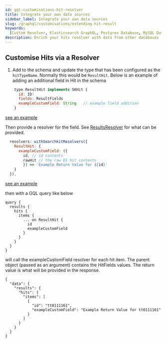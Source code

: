```yaml
---
id: gql-customisations-hit-resolver
title: Integrate your own data sources
sidebar_label: Integrate your own data sources
slug: /graphql/customisations/extending-hit-result
keywords:
  [Custom Resolver, Elasticsearch GraphQL, Postgres Database, MySQL Database]
description: Enrich your hits resolver with data from other databases
---
```


## Customise Hits via a Resolver

1. Add to the schema and update the type that has been configured as the `hitTypeName`. Normally this would be `ResultHit`. Below is an example of adding an additional field in Hit in the schema

```javascript
    type ResultHit implements SKHit {
      id: ID!
      fields: ResultFields
      exampleCustomField: String   // example field addition
    }
```

[see an example](https://github.com/searchkit/searchkit/blob/next/examples/next/pages/api/graphql.js#L79)

Then provide a resolver for the field. See [ResultsResolver](https://github.com/beepsoft/searchkit/blob/next/packages/searchkit-schema/src/resolvers/HitsResolver.ts#L44) for what can be provided.

```javascript
  resolvers: withSearchkitResolvers({
    ResultHit: {
      exampleCustomField: ({
        id, // id contents
        rawHit // the raw ES hit contents
        }) => `Example Return Value for ${id}`
    }
  }),
```

[see an example](https://github.com/searchkit/searchkit/blob/next/examples/next/pages/api/graphql.js#L96)

then with a GQL query like below

```gql
query {
  results {
    hits {
      items {
        ... on ResultHit {
          id
          exampleCustomField
        }
      }
    }
  }
}
```

will call the exampleCustomField resolver for each hit item. The parent object (passed as an argument) contains the HitFields values. The return value is what will be provided in the response.

```
{
  "data": {
    "results": {
      "hits": {
        "items": [
          {
            "id": "tt0111161",
            "exampleCustomField": "Example Return Value for tt0111161"
          }
        ]
      }
    }
  }
}
```
